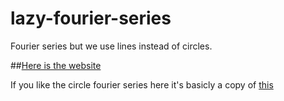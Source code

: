 # lazy-fourier-series
Fourier series but we use lines instead of circles.

##[Here is the website](https://sackidude.github.io/lazy-fourier-series)

If you like the circle fourier series here it's basicly a copy of [this](https://github.com/shiffman/Fourier-Drawings/)
